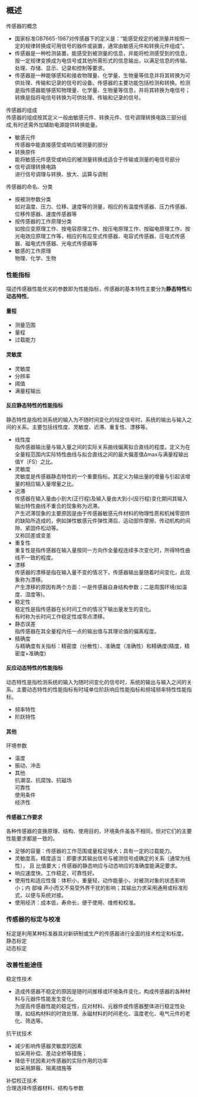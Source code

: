## 概述

传感器的概念  
- 国家标准GB7665-1987对传感器下的定义是：“能感受规定的被测量并按照一定的规律转换成可用信号的器件或装置，通常由敏感元件和转换元件组成”。  
- 传感器是一种检测装置，能感受到被测量的信息，并能将检测感受到的信息，按一定规律变换成为电信号或其他所需形式的信息输出，以满足信息的传输、处理、存储、显示、记录和控制等要求。  
- 传感器是一种能够感知和接收物理量、化学量、生物量等信息并将其转换为可供处理、传输和记录的信号的设备。传感器的主要功能包括检测和转换。检测是指传感器能够感知物理量、化学量、生物量等信息，并将其转换为电信号；转换是指将电信号转换为可供处理、传输和记录的信号。  

传感器的组成  
传感器的组成按其定义一般由敏感元件、转换元件、信号调理转换电路三部分组成,有时还需外加辅助电源提供转换能量。  
- 敏感元件  
  传感器中能直接感受或响应被测量的部分  
- 转换原件  
  能将敏感元件感受或响应的被测量转换成适合于传输或测量的电信号部分  
- 信号调理转换电路  
  进行信号调理与转换、放大、运算与调制  

传感器的命名、分类  
- 按被测参数分类  
  如对温度、压力、位移、速度等的测量，相应的有温度传感器、压力传感器、位移传感器、速度传感器等  
- 按传感器的工作原理分类  
  如按应变原理工作、按电容原理工作、按压电原理工作、按磁电原理工作、按光电效应原理工作等，相应的有应变式传感器、电容式传感器、压电式传感器、磁电式传感器、光电式传感器等  
- 敏感的工作原理  
  物理、化学、生物

### 性能指标

描述传感器性能优劣的参数即为性能指标，传感器的基本特性主要分为**静态特性**和**动态特性**。  

#### 量程

- 测量范围
- 量程
- 过载能力

#### 灵敏度

- 灵敏度
- 分辨率
- 阈值
- 满量程输出

#### 反应静态特性的性能指标  

静态特性是指检测系统的输入为不随时间变化的恒定信号时，系统的输出与输入之间的关系。主要包括线性度、灵敏度、迟滞、重复性、漂移等。  

- 线性度  
  指传感器输出量与输入量之间的实际关系曲线偏离拟合直线的程度。定义为在全量程范围内实际特性曲线与拟合直线之间的最大偏差值Δmax与满量程输出值Y（FS）之比。  
- 灵敏度  
  灵敏度是传感器静态特性的一个重要指标。其定义为输出量的增量与引起该增量的相应输入量增量之比。  
- 迟滞  
  传感器在输入量由小到大(正行程)及输入量由大到小(反行程)变化期间其输入输出特性曲线不重合的现象称为迟滞。  
  产生迟滞现象的主要原因是由于传感器敏感元件材料的物理性质和机械零部件的缺陷所造成的，例如弹性敏感元件弹性滞后、运动部件摩擦、传动机构的间隙、紧固件松动等。  
  又称回差或变差  
- 重复性  
  重复性是指传感器在输入量按同一方向作全量程连续多次变化时，所得特性曲线不一致的程度。  
- 漂移  
  传感器的漂移是指在输入量不变的情况下，传感器输出量随着时间变化，此现象称为漂移。  
  产生漂移的原因有两个方面：一是传感器自身结构参数；二是周围环境(如温度、湿度等)。  
- 稳定性  
  稳定性是指传感器在长时间工作的情况下输出量发生的变化。  
  有时称为长时间工作稳定性或零点漂移。  
- 静态误差  
  指传感器在其全量程内任一点的输出值与其理论值的偏离程度。  
- 精确度  
  与精确度有关指标：精密度（分散性）、准确度（准确性）和精确度(精度，精密度+准确度)  

#### 反应动态特性的性能指标  

动态特性是指检测系统的输入为随时间变化的信号时，系统的输出与输入之间的关系。主要动态特性的性能指标有时域单位阶跃响应性能指标和频域频率特性性能指标。  

- 频率特性
- 阶跃特性

#### 其他

环境参数  
- 温度  
- 振动、冲击  
- 其他  
  抗潮湿、抗腐蚀、抗磁场  
可靠性  
使用条件  
经济性  

#### 传感器工作要求

各种传感器的变换原理、结构、使用目的、环境条件虽各不相同，但对它们的主要性能要求都是一致的。  
- 足够的容量：传感器的工作范围或量程足够大；具有一定的过载能力。  
- 灵敏度高，精度适当：即要求其输出信号与被测信号成确定的关系（通常为线性）， 且
比值要大；传感器的静态响应与动态响应的准确度能满足要求。  
- 响应速度快，工作稳定，可靠性好。  
- 使用性和适应性强：体积小，重量轻，动作能量小，对被测对象的状态影响小；内 部噪
声小而又不易受外界干扰的影响；其输出力求采用通用或标准形式，以便与系统对接。  
- 使用经济：成本低，寿命长，便于使用、维修和校准。  

### 传感器的标定与校准  

标定是利用某种标准器具对新研制或生产的传感器进行全面的技术检定和标度。  
静态标定  
动态标定  

### 改善性能途径

稳定性技术
- 造成传感器不稳定的原因是随时间推移或环境条件变化，构成传感器的各种材料与元器件性能发生变化。   
  为提高传感器性能的稳定性，应对材料、元器件或传感器整体进行稳定性处理，如结构材料的时效处理、永磁材料的时间老化、温度老化、电气元件的老化、筛选等。

抗干扰技术  
- 减少影响传感器灵敏度的因素  
  如采用补偿、差动全桥等措施；
- 降低干扰因素对传感器的实际作用的功率  
  如采用屏蔽、隔离措施等

补偿校正技术  
合理选择传感器材料、结构与参数  



